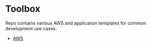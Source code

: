 # Toolbox

Repo contains various AWS and application templates for common development use cases.

- [AWS](AWS/AWS.md)
